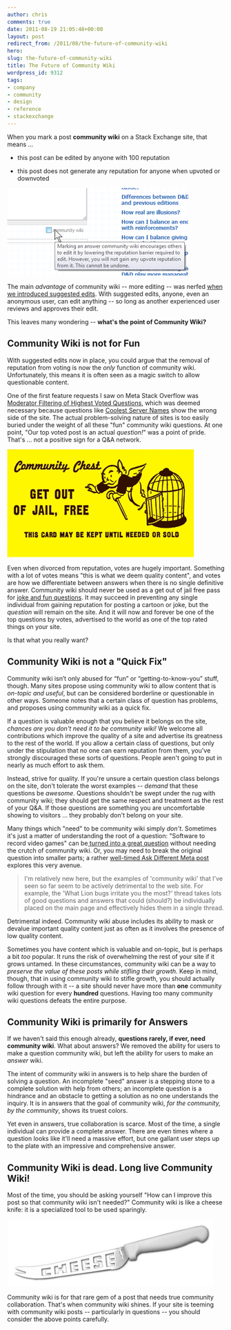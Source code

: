 ```yaml
---
author: chris
comments: true
date: 2011-08-19 21:05:48+00:00
layout: post
redirect_from: /2011/08/the-future-of-community-wiki
hero: 
slug: the-future-of-community-wiki
title: The Future of Community Wiki
wordpress_id: 9312
tags:
- company
- community
- design
- reference
- stackexchange
---
```


When you mark a post **community wiki** on a Stack Exchange site, that means …



	
  * this post can be edited by anyone with 100 reputation

	
  * this post does not generate any reputation for anyone when upvoted or downvoted



![](/images/wordpress/community-wiki-checkbox.png)

The main _advantage_ of community wiki -- more editing -- was nerfed [when we introduced suggested edits](http://blog.stackoverflow.com/2011/02/suggested-edits-and-edit-review/). With suggested edits, anyone, even an anonymous user, can edit anything -- so long as another experienced user reviews and approves their edit.

This leaves many wondering -- **what's the point of Community Wiki?**


## Community Wiki is not for Fun


With suggested edits now in place, you could argue that the removal of reputation from voting is now the _only_ function of community wiki. Unfortunately, this means it is often seen as a magic switch to allow questionable content.

One of the first feature requests I saw on Meta Stack Overflow was [Moderator Filtering of Highest Voted Questions](//meta.stackoverflow.com/questions/51557/moderator-filtering-of-highest-voted-questions), which was deemed necessary because questions like [Coolest Server Names](http://serverfault.com/questions/45734/the-coolest-server-names) show the wrong side of the site. The actual problem-solving nature of sites is too easily buried under the weight of all these "fun" community wiki questions. At one point, "Our top voted post is an actual _question!_" was a point of pride. That's … not a positive sign for a Q&A network.

![](/images/wordpress/get-out-of-jail-free-card.png)

Even when divorced from reputation, votes are hugely important. Something with a lot of votes means "this is what we deem quality content", and votes are how we differentiate between answers when there is no single definitive answer. Community wiki should never be used as a get out of jail free pass for [joke and fun questions](http://blog.stackoverflow.com/2010/01/stack-overflow-where-we-hate-fun/). It may succeed in preventing any single individual from gaining reputation for posting a cartoon or joke, but the _question_ will remain on the site. And it will now and forever be one of the top questions by votes, advertised to the world as one of the top rated things on your site.

Is that what you really want?


## Community Wiki is not a "Quick Fix"


Community wiki isn’t only abused for “fun” or “getting-to-know-you” stuff, though. Many sites propose using community wiki to allow content that is _on-topic and useful_, but can be considered borderline or questionable in other ways. Someone notes that a certain class of question has problems, and proposes using community wiki as a quick fix.

If a question is valuable enough that you believe it belongs on the site, _chances are you don't need it to be community wiki!_ We welcome all contributions which improve the quality of a site and advertise its greatness to the rest of the world. If you allow a certain class of questions, but only under the stipulation that no one can earn reputation from them, you've strongly discouraged these sorts of questions. People aren't going to put in nearly as much effort to ask them.

Instead, strive for quality. If you're unsure a certain question class belongs on the site, don't tolerate the worst examples -- _demand_ that these questions be _awesome_. Questions shouldn't be swept under the rug with community wiki; they should get the same respect and treatment as the rest of your Q&A. If those questions are something you are uncomfortable showing to visitors … they probably don't belong on your site.

Many things which "need" to be community wiki simply _don't_. Sometimes it's just a matter of understanding the root of a question: "Software to record video games" can be[ turned into a great question](http://gaming.stackexchange.com/questions/392/how-can-i-record-demos-of-my-gameplay) without needing the crutch of community wiki. Or, you may need to break the original question into smaller parts; a rather [well-timed Ask Different Meta post](http://meta.apple.stackexchange.com/questions/697/how-to-kill-off-community-wiki-entries) explores this very avenue.


<blockquote>I'm relatively new here, but the examples of 'community wiki' that I've seen so far seem to be actively detrimental to the web site. For example, the 'What Lion bugs irritate you the most?' thread takes lots of good questions and answers that could (should?) be individually placed on the main page and effectively hides them in a single thread.</blockquote>


Detrimental indeed. Community wiki abuse includes its ability to mask or devalue important quality content just as often as it involves the presence of low quality content.

Sometimes you have content which is valuable and on-topic, but is perhaps a bit _too_ popular. It runs the risk of overwhelming the rest of your site if it grows untamed. In these circumstances, community wiki can be a way to _preserve the value of these posts while stifling their growth._ Keep in mind, though, that in using community wiki to stifle growth, you should actually follow through with it -- a site should never have more than **one** community wiki question for every **hundred** questions. Having too many community wiki questions defeats the entire purpose.


## Community Wiki is primarily for Answers


If we haven't said this enough already, **questions rarely, if ever, need community wiki**. What about answers? We removed the ability for users to make a question community wiki, but left the ability for users to make an _answer_ wiki.

The intent of community wiki in answers is to help share the burden of solving a question. An incomplete "seed" answer is a stepping stone to a complete solution with help from others; an incomplete question is a hindrance and an obstacle to getting a solution as no one understands the inquiry. It is in answers that the goal of community wiki, _for the community, by the community_, shows its truest colors.

Yet even in answers, true collaboration is scarce. Most of the time, a single individual can provide a complete answer. There are even times where a question looks like it'll need a massive effort, but one gallant user steps up to the plate with an impressive and comprehensive answer.


## Community Wiki is dead. Long live Community Wiki!


Most of the time, you should be asking yourself "How can I improve this post so that community wiki isn't needed?" Community wiki is like a cheese knife: it is a specialized tool to be used sparingly.

![](/images/wordpress/cheese-knife.jpg)

Community wiki is for that rare gem of a post that needs true community collaboration. That's when community wiki shines. If your site is teeming with community wiki posts -- particularly in questions -- you should consider the above points carefully.
